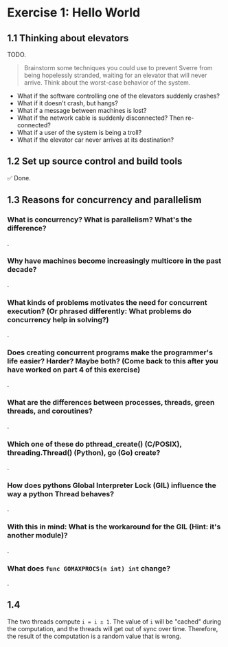 # Exercise 1: Hello World
## 1.1 Thinking about elevators
TODO.
> Brainstorm some techniques you could use to prevent Sverre from being hopelessly stranded, waiting for an elevator that will never arrive. Think about the worst-case behavior of the system.

* What if the software controlling one of the elevators suddenly crashes?
* What if it doesn't crash, but hangs?
* What if a message between machines is lost?
* What if the network cable is suddenly disconnected? Then re-connected?
* What if a user of the system is being a troll?
* What if the elevator car never arrives at its destination?

## 1.2 Set up source control and build tools
✅ Done.

## 1.3 Reasons for concurrency and parallelism
### What is concurrency? What is parallelism? What's the difference?
.

### Why have machines become increasingly multicore in the past decade?
.

### What kinds of problems motivates the need for concurrent execution? (Or phrased differently: What problems do concurrency help in solving?)
.

### Does creating concurrent programs make the programmer's life easier? Harder? Maybe both? (Come back to this after you have worked on part 4 of this exercise)
.

### What are the differences between processes, threads, green threads, and coroutines?
.

### Which one of these do pthread_create() (C/POSIX), threading.Thread() (Python), go (Go) create?
.

### How does pythons Global Interpreter Lock (GIL) influence the way a python Thread behaves?
.

### With this in mind: What is the workaround for the GIL (Hint: it's another module)?
.

### What does `func GOMAXPROCS(n int) int` change?
.

## 1.4
The two threads compute `i = i ± 1`. The value of `i` will be "cached" during the computation, and the threads will get out of sync over time. Therefore, the result of the computation is a random value that is wrong.
